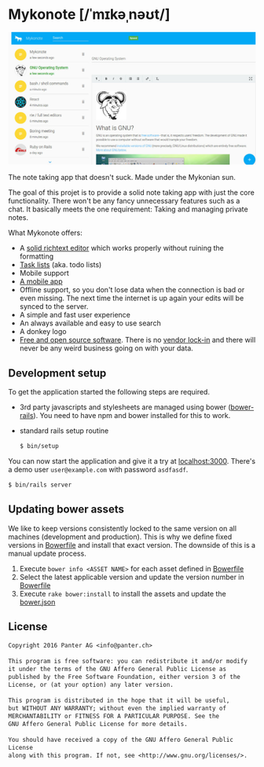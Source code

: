 # Mykonote [/ˈmɪkəˌnəʊt/]

![main screen](screenshot.jpg)

The note taking app that doesn't suck. Made under the Mykonian sun.

The goal of this projet is to provide a solid note taking app with just the
core functionality. There won't be any fancy unnecessary features such as a
chat. It basically meets the one requirement: Taking and managing private notes.

What Mykonote offers:

* A [solid richtext editor](http://quilljs.com/) which works properly without
  ruining the formatting
* [Task lists](https://github.com/koffeinfrei/quill-task-list) (aka. todo
  lists)
* Mobile support
* [A mobile app](https://github.com/panter/mykonote-app)
* Offline support, so you don't lose data when the connection is bad or even
  missing. The next time the internet is up again your edits will be synced to
  the server.
* A simple and fast user experience
* An always available and easy to use search
* A donkey logo
* [Free and open source software](https://www.gnu.org/philosophy/free-sw.html).
  There is no [vendor lock-in](https://en.wikipedia.org/wiki/Vendor_lock-in)
  and there will never be any weird business going on with your data.


## Development setup

To get the application started the following steps are required.

* 3rd party javascripts and stylesheets are managed using bower
  ([bower-rails](https://github.com/rharriso/bower-rails)). You need to have
  npm and bower installed for this to work.

* standard rails setup routine

  ```bash
  $ bin/setup
  ```

You can now start the application and give it a try at
[localhost:3000](http://localhost:3000).
There's a demo user `user@example.com` with password `asdfasdf`.

  ```bash
  $ bin/rails server
  ```


## Updating bower assets

We like to keep versions consistently locked to the same version on all
machines (development and production). This is why we define fixed versions in
[Bowerfile](Bowerfile) and install that exact version. The downside of this is
a manual update process.

1. Execute `bower info <ASSET NAME>` for each asset defined in
   [Bowerfile](Bowerfile)
1. Select the latest applicable version and update the version number in
   [Bowerfile](Bowerfile)
1. Execute `rake bower:install` to install the assets and update the
   [bower.json](vendor/assets/bower.json)


## License

    Copyright 2016 Panter AG <info@panter.ch>

    This program is free software: you can redistribute it and/or modify
    it under the terms of the GNU Affero General Public License as
    published by the Free Software Foundation, either version 3 of the
    License, or (at your option) any later version.

    This program is distributed in the hope that it will be useful,
    but WITHOUT ANY WARRANTY; without even the implied warranty of
    MERCHANTABILITY or FITNESS FOR A PARTICULAR PURPOSE. See the
    GNU Affero General Public License for more details.

    You should have received a copy of the GNU Affero General Public License
    along with this program. If not, see <http://www.gnu.org/licenses/>.
